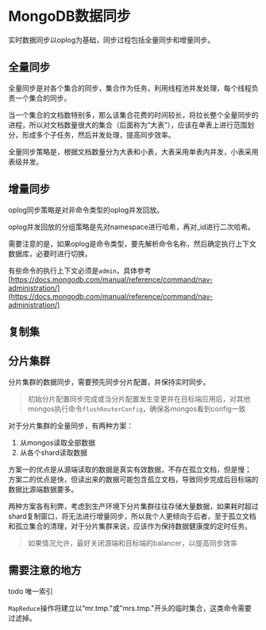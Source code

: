 # MongoDB数据同步

实时数据同步以oplog为基础，同步过程包括全量同步和增量同步。

## 全量同步

全量同步是对各个集合的同步，集合作为任务，利用线程池并发处理，每个线程负责一个集合的同步。

当一个集合的文档数特别多，那么该集合花费的时间较长，将拉长整个全量同步的进程，所以对文档数量很大的集合（后面称为“大表”），应该在单表上进行范围划分，形成多个子任务，然后并发处理，提高同步效率。

全量同步策略是，根据文档数量分为大表和小表，大表采用单表内并发，小表采用表级并发。

## 增量同步

oplog同步策略是对非命令类型的oplog并发回放。

oplog并发回放的分组策略是先对namespace进行哈希，再对_id进行二次哈希。

需要注意的是，如果oplog是命令类型，要先解析命令名称，然后确定执行上下文数据库，必要时进行切换。

有些命令的执行上下文必须是`admin`，具体参考[https://docs.mongodb.com/manual/reference/command/nav-administration/](https://docs.mongodb.com/manual/reference/command/nav-administration/)

## 复制集

## 分片集群

分片集群的数据同步，需要预先同步分片配置，并保持实时同步。

> 初始分片配置同步完成或当分片配置发生变更并在目标端应用后，对其他mongos执行命令`flushRouterConfig`，确保各mongos看到config一致

对于分片集群的全量同步，有两种方案：

1. 从mongos读取全部数据
2. 从各个shard读取数据

方案一的优点是从源端读取的数据是真实有效数据，不存在孤立文档，但是慢；
方案二的优点是快，但读出来的数据可能包含孤立文档，导致同步完成后目标端的数据比源端数据要多。

两种方案各有利弊，考虑到生产环境下分片集群往往存储大量数据，如果耗时超过shard复制窗口，将无法进行增量同步，所以我个人更倾向于后者，至于孤立文档和孤立集合的清理，对于分片集群来说，应该作为保持数据健康度的定时任务。

> 如果情况允许，最好关闭源端和目标端的balancer，以提高同步效率

## 需要注意的地方

todo 唯一索引

`MapReduce`操作将建立以“mr.tmp."或”mrs.tmp."开头的临时集合，这类命令需要过滤掉。
